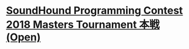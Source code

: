 # [SoundHound Programming Contest 2018 Masters Tournament 本戦 (Open)](https://atcoder.jp/contests/soundhound2018-summer-final-open)
